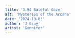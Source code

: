 ```yaml
---
title: '3.94 Baleful Gaze'
alt: 'Mysteries of the Arcana'
date: '2024-10-03'
author: 'J Gray'
artist: 'Gennifer'
---
```

